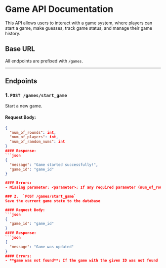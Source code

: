 # Game API Documentation

This API allows users to interact with a game system, where players can start a game, make guesses, track game status, and manage their game history.

## Base URL
All endpoints are prefixed with `/games`.

---

## Endpoints

### 1. `POST /games/start_game`
Start a new game.

#### Request Body:
```json
{
  "num_of_rounds": int,
  "num_of_players": int,
  "num_of_random_nums": int
}
#### Response:
```json
{
  "message": "Game started successfully!",
  "game_id": "game_id"
}

#### Errors:
- Missing parameter: <parameter>: If any required parameter (num_of_rounds, num_of_players, num_of_random_nums) is missing.

### 2.  `POST /games/start_game`
Save the current game state to the database

#### Request Body:
```json
{
  "game_id": "game_id"
}
#### Response:
```json
{
  "message": "Game was updated"
}
#### Errors:
- **game was not found**: If the game with the given ID was not found